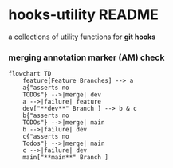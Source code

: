 # hooks-utility README

a collections of utility functions for **git hooks**

<!-- todo installation instructions -->

<!-- ## Installation

enable git hooks:

```bash
git config core.hooksPath scripts/hooks
```












## Functionality

### log message

-->






### merging annotation marker (AM) check

<!-- 

Annotation markers:

- `TODO`s, `BUG`s, `FIXME`s, `HACK`s:
- `Todo`s, ...:
- `todo`s, ...: -->

```mermaid
flowchart TD        
    feature[Feature Branches] --> a
    a{"asserts no
    TODOs"} -->|merge| dev
    a -->|failure| feature
    dev["**dev**" Branch ] --> b & c
    b{"asserts no
    TODOs"} -->|merge| main
    b -->|failure| dev
    c{"asserts no
    Todos"} -->|merge| main
    c -->|failure| dev
    main["**main**" Branch ]
```
